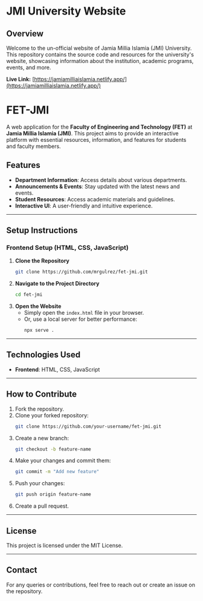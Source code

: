 # JMI University Website

## Overview

Welcome to the un-official website of Jamia Millia Islamia (JMI) University. This repository contains the source code and resources for the university's website, showcasing information about the institution, academic programs, events, and more.

**Live Link:** [https://jamiamilliaislamia.netlify.app/](https://jamiamilliaislamia.netlify.app/)



# FET-JMI

A web application for the **Faculty of Engineering and Technology (FET)** at **Jamia Millia Islamia (JMI)**. This project aims to provide an interactive platform with essential resources, information, and features for students and faculty members.

## Features
- **Department Information**: Access details about various departments.
- **Announcements & Events**: Stay updated with the latest news and events.
- **Student Resources**: Access academic materials and guidelines.
- **Interactive UI**: A user-friendly and intuitive experience.

---

## Setup Instructions

### Frontend Setup (HTML, CSS, JavaScript)
1. **Clone the Repository**
   ```sh
   git clone https://github.com/mrgulrez/fet-jmi.git
   ```
2. **Navigate to the Project Directory**
   ```sh
   cd fet-jmi
   ```
3. **Open the Website**
   - Simply open the `index.html` file in your browser.
   - Or, use a local server for better performance:
     ```sh
     npx serve .
     ```

---

## Technologies Used
- **Frontend**: HTML, CSS, JavaScript

---

## How to Contribute
1. Fork the repository.
2. Clone your forked repository:
   ```sh
   git clone https://github.com/your-username/fet-jmi.git
   ```
3. Create a new branch:
   ```sh
   git checkout -b feature-name
   ```
4. Make your changes and commit them:
   ```sh
   git commit -m "Add new feature"
   ```
5. Push your changes:
   ```sh
   git push origin feature-name
   ```
6. Create a pull request.

---

## License
This project is licensed under the MIT License.

---

## Contact
For any queries or contributions, feel free to reach out or create an issue on the repository.



